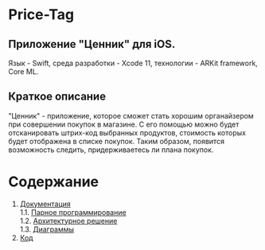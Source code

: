 # Price-Tag

## Приложение "Ценник" для iOS.
Язык - Swift, среда разработки - Xcode 11, технологии - ARKit framework, Core ML.

## Краткое описание
"Ценник" - приложение, которое сможет стать хорошим органайзером при совершении покупок в магазине. С его помощью можно будет 
отсканировать штрих-код выбранных продуктов, стоимость которых будет отображена в списке покупок. Таким образом, появится возможность
следить, придерживаетесь ли плана покупок.

# Содержание
1. [Документация](https://github.com/pobozhnaya18/Price-Tag/tree/master/Documents)  
1.1. [Парное программирование](https://github.com/pobozhnaya18/Price-Tag/blob/master/Documents/Pair%20Programming.md)    
1.2. [Архитектурное решение](https://github.com/pobozhnaya18/Price-Tag/blob/master/Documents/ArchitectualSolution.md)   
1.3. [Диаграммы](https://github.com/pobozhnaya18/Price-Tag/tree/master/Documents/Diagrams)  
2. [Код](https://github.com/pobozhnaya18/Price-Tag/tree/master/Code)  
